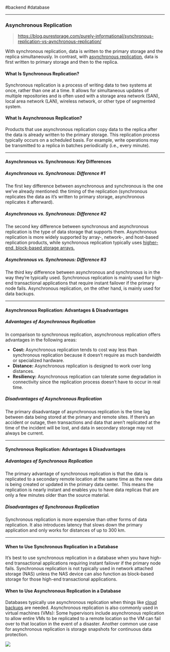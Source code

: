 #backend #database

---
### Asynchronous Replication
>https://blog.purestorage.com/purely-informational/synchronous-replication-vs-aynchronous-replication/

With synchronous replication, data is written to the primary storage and the replica simultaneously. In contrast, with [asynchronous replication](https://support.purestorage.com/FlashArray/PurityFA/Replication), data is first written to primary storage and then to the replica. 

#### What Is Synchronous Replication?
Synchronous replication is a process of writing data to two systems at once, rather than one at a time. It allows for simultaneous updates of multiple repositories and is often used with a storage area network (SAN), local area network (LAN), wireless network, or other type of segmented system. 

#### What Is Asynchronous Replication?
Products that use asynchronous replication copy data to the replica after the data is already written to the primary storage. This replication process typically occurs on a scheduled basis. For example, write operations may be transmitted to a replica in batches periodically (i.e., every minute). 

---
#### Asynchronous vs. Synchronous: Key Differences

##### Asynchronous vs. Synchronous: Difference #1 
The first key difference between asynchronous and synchronous is the one we’ve already mentioned: the timing of the replication (synchronous replicates the data as it’s written to primary storage, asynchronous replicates it afterward).

##### Asynchronous vs. Synchronous: Difference #2
The second key difference between synchronous and asynchronous replication is the type of data storage that supports them. Asynchronous replication is more widely supported by array-, network-, and host-based replication products, while synchronous replication typically uses [higher-end, block-based storage arrays.](https://www.purestorage.com/products/file-and-object/flashblade.html) 

##### Asynchronous vs. Synchronous: Difference #3
The third key difference between asynchronous and synchronous is in the way they’re typically used. Synchronous replication is mainly used for high-end transactional applications that require instant failover if the primary node fails. Asynchronous replication, on the other hand, is mainly used for data backups. 

---
#### Asynchronous Replication: Advantages & Disadvantages

##### Advantages of Asynchronous Replication
In comparison to synchronous replication, asynchronous replication offers advantages in the following areas: 
-   **Cost:** Asynchronous replication tends to cost way less than synchronous replication because it doesn’t require as much bandwidth or specialized hardware.
-   **Distance:** Asynchronous replication is designed to work over long distances.
-   **Resiliency:** Asynchronous replication can tolerate some degradation in connectivity since the replication process doesn’t have to occur in real time. 

##### Disadvantages of Asynchronous Replication
The primary disadvantage of asynchronous replication is the time lag between data being stored at the primary and remote sites. If there’s an accident or outage, then transactions and data that aren’t replicated at the time of the incident will be lost, and data in secondary storage may not always be current.

---
#### Synchronous Replication: Advantages & Disadvantages

##### Advantages of Synchronous Replication
The primary advantage of synchronous replication is that the data is replicated to a secondary remote location at the same time as the new data is being created or updated in the primary data center.  This means the replication is nearly instant and enables you to have data replicas that are only a few minutes older than the source material.

##### Disadvantages of Synchronous Replication
Synchronous replication is more expensive than other forms of data replication. It also introduces latency that slows down the primary application and only works for distances of up to 300 km.

---
#### When to Use Synchronous Replication in a Database
It’s best to use synchronous replication in a database when you have high-end transactional applications requiring instant failover if the primary node fails. Synchronous replication is not typically used in network attached storage (NAS) unless the NAS device can also function as block-based storage for those high-end transactional applications.

#### When to Use Asynchronous Replication in a Database
Databases typically use asynchronous replication when things like [cloud backups](https://blog.purestorage.com/products/cloud-block-storage-disaster-recovery/) are needed. Asynchronous replication is also commonly used in virtual machines (VMs): Some hypervisors include asynchronous replication to allow entire VMs to be replicated to a remote location so the VM can fail over to that location in the event of a disaster. Another common use case for asynchronous replication is storage snapshots for continuous data protection.

![](https://pixel.welcomesoftware.com/px.gif?key=YXJ0aWNsZT1mOTUxODk5NmUyODIxMWVjYmRjMDYyYmU2N2FhNDRhYQ==)